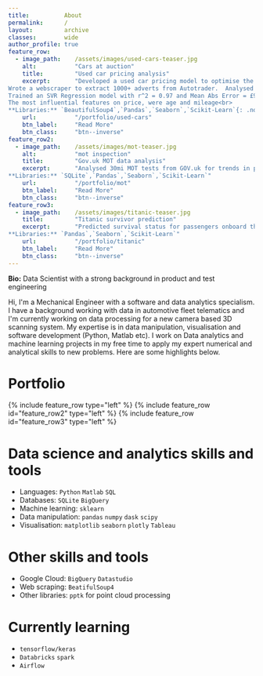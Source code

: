 ```yaml
---
title:          About
permalink:      /
layout:         archive
classes:        wide
author_profile: true
feature_row:
  - image_path:    /assets/images/used-cars-teaser.jpg
    alt:           "Cars at auction"
    title:         "Used car pricing analysis"
    excerpt:       "Developed a used car pricing model to optimise the selling price for my own car.<br>
Wrote a webscraper to extract 1000+ adverts from Autotrader.  Analysed trends and extracted 11 features from each advert  
Trained an SVR Regression model with r^2 = 0.97 and Mean Abs Error = £961.  
The most influential features on price, were age and mileage<br>
**Libraries:** `BeautifulSoup4`,`Pandas`,`Seaborn`,`Scikit-Learn`{: .notice--primary}"
    url:           "/portfolio/used-cars"
    btn_label:     "Read More"
    btn_class:     "btn--inverse"
feature_row2:
  - image_path:    /assets/images/mot-teaser.jpg
    alt:           "mot inspection"
    title:         "Gov.uk MOT data analysis"
    excerpt:       "Analysed 30mi MOT tests from GOV.uk for trends in pass/fail rates.  
**Libraries:** `SQLite`,`Pandas`,`Seaborn`,`Scikit-Learn`"
    url:           "/portfolio/mot"
    btn_label:     "Read More"
    btn_class:     "btn--inverse"
feature_row3:
  - image_path:    /assets/images/titanic-teaser.jpg
    title:         "Titanic survivor prediction"
    excerpt:       "Predicted survival status for passengers onboard the Titanic cruise ship.<br>
**Libraries:** `Pandas`,`Seaborn`,`Scikit-Learn`"
    url:           "/portfolio/titanic"
    btn_label:     "Read More"
    btn_class:     "btn--inverse"
---
```

**Bio:** Data Scientist with a strong background in product and test engineering

Hi, I'm a Mechanical Engineer with a software and data analytics specialism.  I have a background working with data in automotive fleet telematics and I'm currently working on data processing for a new camera based 3D scanning system.  My expertise is in data manipulation, visualisation and software development (Python, Matlab etc).  I work on Data analytics and machine learning projects in my free time to apply my expert numerical and analytical skills to new problems.  Here are some highlights below.

# Portfolio
{% include feature_row type="left" %} 
{% include feature_row id="feature_row2" type="left" %}
{% include feature_row id="feature_row3" type="left" %}

# Data science and analytics skills and tools
- Languages: `Python` `Matlab` `SQL`
- Databases: `SQLite` `BigQuery`
- Machine learning: `sklearn`
- Data manipulation: `pandas` `numpy` `dask` `scipy`
- Visualisation: `matplotlib` `seaborn` `plotly` `Tableau`

# Other skills and tools
- Google Cloud: `BigQuery` `Datastudio`
- Web scraping: `BeatifulSoup4`
- Other libraries: `pptk` for point cloud processing

# Currently learning
- `tensorflow/keras`
- `Databricks` `spark`
- `Airflow`


<!--
## Project summary
#
|Project name|Links|
|------------|-----|
|MOT data analysis|([More detail](#mot-data-analysis)) / ([Link to repo](https://github.com/adin786/mot-data))|
|Used car pricing analysis|([More detail](#used-car-pricing-analysis)) / ([Link to repo](https://github.com/adin786/autotrader-analysis))
|Titanic survivor prediction|([More detail](#titanic-survivor-prediction)) / ([Link to repo](https://github.com/adin786/ad-titanic))|
|DIC strain mapping|([More detail](#dic-strain-mapping-data-processing)) / (private repo)|
#
#
### MOT data analysis 
<img src="https://github.com/adin786/adin786/raw/main/images/mot-2.jpg" height=50><img src="https://github.com/adin786/mot-data/raw/main/images/testmileage_histplot.png" height=50><img src="https://github.com/adin786/mot-data/raw/main/images/pairplot_bymake.png" height=50>
#
Analysing 30 million MOT test records from GOV.uk, trying to extract some insights and pick out trends about failure rates.  Tools I'm using: 
- SQLite and Pandas for ETL, loading and sorting large dataset
- Seaborn and Matplotlib for data visualisation and exploration
- Scikit-learn for model training, classification
- Libraries: SQLite, Pandas, Seaborn, Scikit-Learn
#
### Used car pricing analysis
<img src="https://github.com/adin786/adin786/raw/main/images/used_cars2.jpg" height=50><img src="https://github.com/adin786/autotrader-analysis/raw/main/images/modelrev.png" height=50><img src="https://github.com/adin786/autotrader-analysis/raw/main/images/svr.png" height=50>
#
Modelled car pricing on Autotrader.co.uk to help decide on a selling price for my own Audi A6.
- Wrote a webscraper to extract 1000+ adverts
- Analysed trends and extracted 11 features about the cars from each advert
- Tuned a Support Vector Regression model which achieved r^2 of 0.97 and MAE of £961
- Most important features were `age` and `mileage`
- libraries: BeautifulSoup4, Pandas, Seaborn, Scikit-Learn
#
### Titanic survivor prediction
<img src="https://github.com/adin786/adin786/raw/main/images/Titanic2.jpg" height=50 alt="abc"><img src="https://github.com/adin786/ad-titanic/raw/main/images/titanic_ticketfreq_vs_survived.png" height=50><img src="https://github.com/adin786/ad-titanic/raw/main/images/titanic_deck_vs_survived.png" height=50><img src="https://github.com/adin786/ad-titanic/raw/main/images/titanic_logreg2_charts.png" height=50>
#
Predicted survival status for passengers onboard the Titanic cruise ship.  Dataset from www.kaggle.com
- Pandas and Seaborn for exploratory analysis
- Engineered features from text data like title and deck number. Engineered numerical features like family_size, ticket_frequency
- Trained, tuned and compared classifier models based on Logistic Regression, Decision Tree, and Random Forest
- Best model gave cross validation accuracy of 0.83 and AUC of 0.88.
- Libraries: Pandas, Seaborn, Scikit-Learn
#
### DIC strain mapping data processing
Commercial project. I've written a toolkit of python scripts and modules to take multi-million row point-cloud data files, aligns them all to a global coordinate system and exports the data into formatted csv files for a commercial client.  The data comes from a DIC (digital image correlation) image based inspection system for measuring mechanical behaviour of deforming structures in large scale bending tests.  Inluded creating a GUI for data filtering and extraction
#
### Other software projects in MatLab and Python
- Matlab GUI tool for data processing, visualisation and automation of Automotive ECU tuning
#
#
### I'm currently learning ...
Data science, python, SQL, machine learning models, data transformation, mining and visualisation
#
## How to reach me:
[Github](https://github.com/adin786/)   /   [Linkedin](https://www.linkedin.com/in/azam-din/)   /   [Kaggle](https://www.kaggle.com/azamdin)
-->
<!-- Site structure and layout inspired by https://shravan-kuchkula.github.io/ -->
